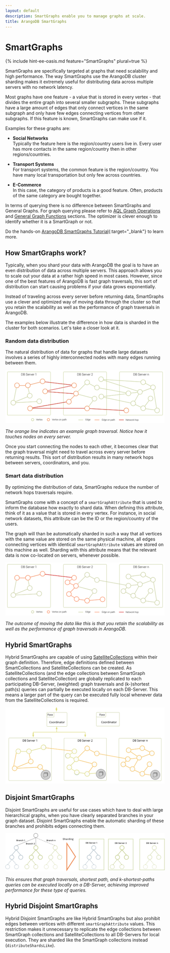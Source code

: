```yaml
---
layout: default
description: SmartGraphs enable you to manage graphs at scale.
title: ArangoDB SmartGraphs
---
```

SmartGraphs
===========

{% include hint-ee-oasis.md feature="SmartGraphs" plural=true %}

SmartGraphs are specifically targeted at graphs that need scalability and high performance. The way SmartGraphs use the ArangoDB cluster sharding makes it extremely useful for distributing data across multiple servers with no network latency.

Most graphs have one feature - a value that is stored in every vertex - that divides the entire graph into several smaller subgraphs. These subgraphs have a large amount of edges that only connect vertices in the same subgraph and only have few edges connecting vertices from other subgraphs. If this feature is known, SmartGraphs can make use if it.

Examples for these graphs are:

- **Social Networks**<br>
  Typically the feature here is the region/country users live in.
  Every user has more contacts in the same region/country then in other regions/countries.

- **Transport Systems**<br>
  For transport systems, the common feature is the region/country. You have many local transportation but only few across countries.

- **E-Commerce**<br>
  In this case, the category of products is a good feature. Often, products of the same category are bought together.

In terms of querying there is no difference between SmartGraphs and
General Graphs.
For graph querying please refer to [AQL Graph Operations](aql/graphs.html)
and [General Graph Functions](graphs-general-graphs-functions.html) sections.
The optimizer is clever enough to identify whether it is a SmartGraph or not.

Do the hands-on
[ArangoDB SmartGraphs Tutorial](https://www.arangodb.com/using-smartgraphs-arangodb/){:target="_blank"}
to learn more.

## How SmartGraphs work?

Typically, when you shard your data with ArangoDB the goal is to have an even distribution of data across multiple servers. This approach allows you to scale out your data at a rather high speed in most cases. However, since one of the best features of ArangoDB is fast graph traversals, this sort of distribution can start causing problems if your data grows exponentially.

Instead of traveling across every server before returning data, SmartGraphs use a clever and optimized way of moving data through the cluster so that you retain the scalability as well as the performance of graph traversals in ArangoDB. 

The examples below illustrate the difference in how data is sharded in the cluster for both scenarios. Let's take a closer look at it.

### Random data distribution

The natural distribution of data for graphs that handle large datasets involves a series of highly interconnected nodes with many edges running between them.

![Random data distribution](images/SmartGraphs_random_distribution.png)

_The orange line indicates an example graph traversal. Notice how it touches nodes on every server._

Once you start connecting the nodes to each other, it becomes clear that the graph traversal might need to travel across every server before returning results. This sort of distribution results in many network hops between servers, coordinators, and you.

### Smart data distribution

By optimizing the distribution of data, SmartGraphs reduce the number of network hops traversals require. 

SmartGraphs come with a concept of a `smartGraphAttribute` that is used to inform the database how exactly to shard data. When defining this attribute, think of it as a value that is stored in every vertex. For instance, in social network datasets, this attribute can be the ID or the region/country of the users. 

The graph will than be automatically sharded in such a way that all vertices with the same value are stored on the same physical machine, all edges connecting vertices with identical `smartGraphAttribute` values are stored on this machine as well. Sharding with this attribute means that the relevant data is now co-located on servers, whenever possible.

![SmartGraphs data distribution](images/SmartGraphs_distribution.png)

_The outcome of moving the data like this is that you retain the scalability as well as the performance of graph traversals in ArangoDB._

## Hybrid SmartGraphs

Hybrid SmartGraphs are capable of using [SatelliteCollections](satellites.html) within their graph
definition. Therefore, edge definitions defined between SmartCollections and
SatelliteCollections can be created. As SatelliteCollections (and the edge
collections between SmartGraph collections and SatelliteCollection) are globally
replicated to each participating DB-Server, (weighted) graph traversals and
(k-)shortest path(s) queries can partially be executed locally on each
DB-Server. This means a larger part of the query can be executed fully local
whenever data from the SatelliteCollections is required.

![Hybrid SmartGraphs](images/SmartGraphs_Hybrid.png)

## Disjoint SmartGraphs

Disjoint SmartGraphs are useful for use cases which have to deal with large hierarchical graphs, when you have clearly separated branches in your graph dataset. Disjoint SmartGraphs enable the automatic sharding of these branches and prohibits edges connecting them.

![Disjoint SmartGraphs](images/SmartGraphs-Disjoint.png)

_This ensures that graph traversals, shortest path, and k-shortest-paths queries
can be executed locally on a DB-Server, achieving improved performance for
these type of queries._

## Hybrid Disjoint SmartGraphs

Hybrid Disjoint SmartGraphs are like Hybrid SmartGraphs but also prohibit
edges between vertices with different `smartGraphAttribute` values. This
restriction makes it unnecessary to replicate the edge collections between
SmartGraph collections and SatelliteCollections to all DB-Servers for local
execution. They are sharded like the SmartGraph collections instead
(`distributeShardsLike`).